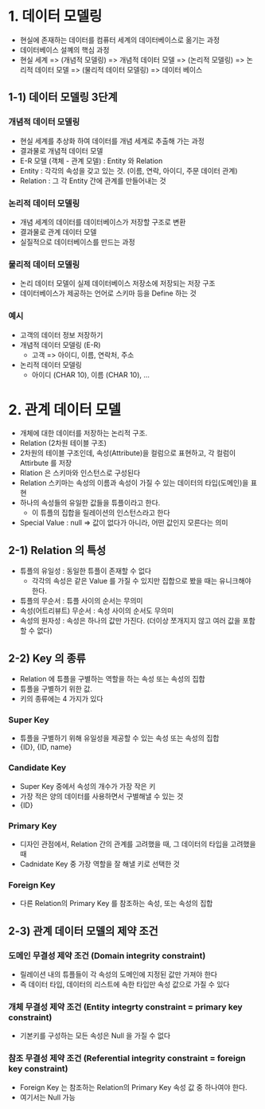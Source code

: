 # 1. 데이터 모델링
- 현실에 존재하는 데이터를 컴퓨터 세계의 데이터베이스로 옮기는 과정
- 데이터베이스 설꼐의 핵심 과정
- 현실 세계 => (개념적 모델링) => 개념적 데이터 모델 => (논리적 모델링) => 논리적 데이터 모델 => (물리적 데이터 모델링) => 데이터 베이스

## 1-1) 데이터 모델링 3단계
### 개념적 데이터 모델링
- 현실 세계를 추상화 하여 데이터를 개념 세계로 추출해 가는 과정
- 결과물로 개념적 데이터 모델
- E-R 모델 (객체 - 관계 모델) : Entity 와 Relation
- Entity : 각각의 속성을 갖고 있는 것. (이름, 연락, 아이디, 주문 데이터 관계)
- Relation : 그 각 Entity 간에 관계를 만들어내는 것
        
### 논리적 데이터 모델링
- 개념 세계의 데이터를 데이터베이스가 저장할 구조로 변환
- 결과물로 관계 데이터 모델
- 실질적으로 데이터베이스를 만드는 과정
        
### 물리적 데이터 모델링
- 논리 데이터 모델이 실제 데이터베이스 저장소에 저장되는 저장 구조
- 데이터베이스가 제공하는 언어로 스키마 등을 Define 하는 것

### 예시
- 고객의 데이터 정보 저장하기
- 개념적 데이터 모델링 (E-R)
  - 고객 => 아이디, 이름, 연락처, 주소
- 논리적 데이터 모델링
  - 아이디 (CHAR 10), 이름 (CHAR 10), ...
        
        
        
# 2. 관계 데이터 모델
- 개체에 대한 데이터를 저장하는 논리적 구조. 
- Relation (2차원 테이블 구조)
- 2차원의 테이블 구조인데, 속성(Attribute)을 컬럼으로 표현하고, 각 컬럼이 Attirbute 를 저장
- Rlation 은 스키마와 인스턴스로 구성된다
- Relation 스키마는 속성의 이름과 속성이 가질 수 있는 데이터의 타입(도메인)을 표현
- 하나의 속성들의 유일한 값들을 튜플이라고 한다. 
  - 이 튜플의 집합을 릴레이션의 인스턴스라고 한다
- Special Value : null => 값이 없다가 아니라, 어떤 값인지 모른다는 의미

## 2-1) Relation 의 특성
- 튜플의 유일성 : 동일한 튜플이 존재할 수 없다
  - 각각의 속성은 같은 Value 를 가질 수 있지만 집합으로 봤을 때는 유니크해야 한다.
- 튜플의 무순서 : 튜플 사이의 순서는 무의미
- 속성(어트리뷰트) 무순서 : 속성 사이의 순서도 무의미
- 속성의 원자성 : 속성은 하나의 값만 가진다. (더이상 쪼개지지 않고 여러 값을 포함할 수 없다)
        
        
## 2-2) Key 의 종류
- Relation 에 튜플을 구별하는 역할을 하는 속성 또는 속성의 집합
- 튜플을 구별하기 위한 값. 
- 키의 종류에는 4 가지가 있다
### Super Key
- 튜플을 구별하기 위해 유일성을 제공할 수 있는 속성 또는 속성의 집합
- {ID}, {ID, name}

### Candidate Key
- Super Key 중에서 속성의 개수가 가장 작은 키
- 가장 적은 양의 데이터를 사용하면서 구별해낼 수 있는 것
- {ID}

### Primary Key
- 디자인 관점에서, Relation 간의 관계를 고려했을 때, 그 데이터의 타입을 고려했을 때 
- Cadnidate Key 중 가장 역할을 잘 해낼 키로 선택한 것

### Foreign Key
- 다른 Relation의 Primary Key 를 참조하는 속성, 또는 속성의 집합
        
        
## 2-3) 관계 데이터 모델의 제약 조건
### 도메인 무결성 제약 조건 (Domain integrity constraint)
- 릴레이션 내의 튜플들이 각 속성의 도메인에 지정된 값만 가져야 한다
- 즉 데이터 타입, 데이터의 리스트에 속한 타입만 속성 값으로 가질 수 있다

### 개체 무결성 제약 조건 (Entity integrty constraint = primary key constraint) 
- 기본키를 구성하는 모든 속성은 Null 을 가질 수 없다

### 참조 무결성 제약 조건 (Referential integrity constraint = foreign key constraint)
- Foreign Key 는 참조하는 Relation의 Primary Key 속성 값 중 하나여야 한다. 
- 여기서는 Null 가능




